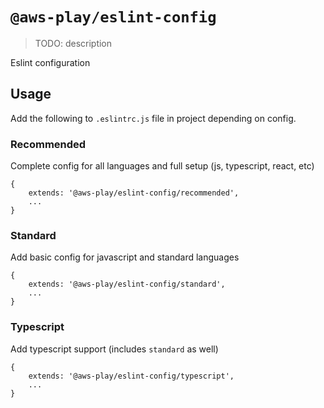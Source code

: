 # `@aws-play/eslint-config`

> TODO: description

Eslint configuration

## Usage

Add the following to `.eslintrc.js` file in project depending on config.

### Recommended
Complete config for all languages and full setup (js, typescript, react, etc)
```
{
	extends: '@aws-play/eslint-config/recommended',
	...
}
```

### Standard
Add basic config for javascript and standard languages
```
{
	extends: '@aws-play/eslint-config/standard',
	...
}
```

### Typescript
Add typescript support (includes `standard` as well)
```
{
	extends: '@aws-play/eslint-config/typescript',
	...
}
```
